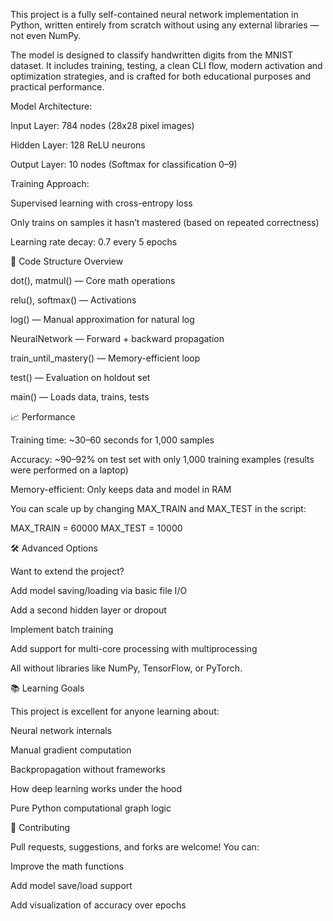 This project is a fully self-contained neural network implementation in Python, written entirely from scratch without using any external libraries — not even NumPy.

The model is designed to classify handwritten digits from the MNIST dataset. It includes training, testing, a clean CLI flow, modern activation and optimization strategies, and is crafted for both educational purposes and practical performance.


Model Architecture:

Input Layer: 784 nodes (28x28 pixel images)

Hidden Layer: 128 ReLU neurons

Output Layer: 10 nodes (Softmax for classification 0–9)

Training Approach:

Supervised learning with cross-entropy loss

Only trains on samples it hasn’t mastered (based on repeated correctness)

Learning rate decay: 0.7 every 5 epochs

🔬 Code Structure Overview

dot(), matmul() — Core math operations

relu(), softmax() — Activations

log() — Manual approximation for natural log

NeuralNetwork — Forward + backward propagation

train_until_mastery() — Memory-efficient loop

test() — Evaluation on holdout set

main() — Loads data, trains, tests

📈 Performance

Training time: ~30–60 seconds for 1,000 samples

Accuracy: ~90–92% on test set with only 1,000 training examples (results were performed on a laptop)

Memory-efficient: Only keeps data and model in RAM

You can scale up by changing MAX_TRAIN and MAX_TEST in the script:

MAX_TRAIN = 60000
MAX_TEST = 10000

🛠️ Advanced Options

Want to extend the project?

Add model saving/loading via basic file I/O

Add a second hidden layer or dropout

Implement batch training

Add support for multi-core processing with multiprocessing

All without libraries like NumPy, TensorFlow, or PyTorch.

📚 Learning Goals

This project is excellent for anyone learning about:

Neural network internals

Manual gradient computation

Backpropagation without frameworks

How deep learning works under the hood

Pure Python computational graph logic

🤝 Contributing

Pull requests, suggestions, and forks are welcome!
You can:

Improve the math functions

Add model save/load support

Add visualization of accuracy over epochs

